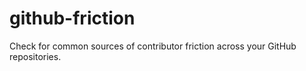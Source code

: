 github-friction
===============

Check for common sources of contributor friction across your GitHub repositories.
